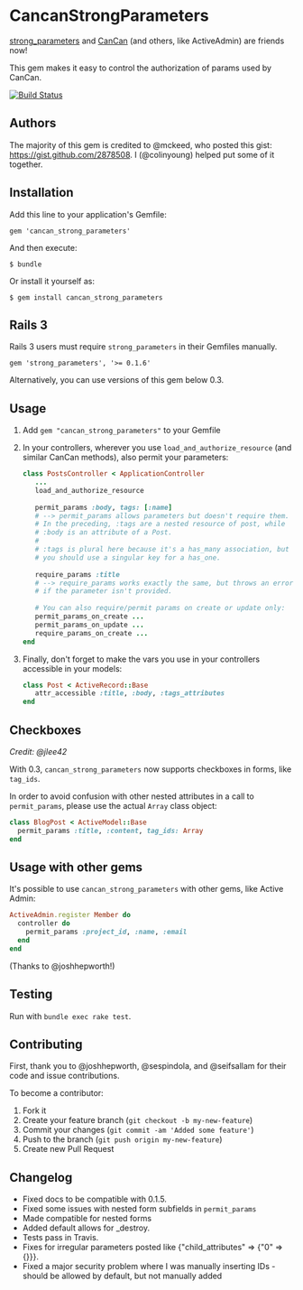 # CancanStrongParameters

[strong_parameters](rails/strong_parameters) and [CanCan](ryanb/cancan) (and others, like ActiveAdmin) are friends now!

This gem makes it easy to control the authorization of params used by CanCan.

[![Build Status](https://secure.travis-ci.org/colinyoung/cancan_strong_parameters.png)](http://travis-ci.org/colinyoung/cancan_strong_parameters)

## Authors

The majority of this gem is credited to @mckeed, who posted this gist: https://gist.github.com/2878508. I (@colinyoung) helped put some of it together.

## Installation

Add this line to your application's Gemfile:

    gem 'cancan_strong_parameters'

And then execute:

    $ bundle

Or install it yourself as:

    $ gem install cancan_strong_parameters

## Rails 3

Rails 3 users must require `strong_parameters` in their Gemfiles manually.

    gem 'strong_parameters', '>= 0.1.6'

Alternatively, you can use versions of this gem below 0.3.

## Usage

1. Add `gem "cancan_strong_parameters"` to your Gemfile
2. In your controllers, wherever you use `load_and_authorize_resource` (and similar CanCan methods), also permit your parameters:

   ```ruby
   class PostsController < ApplicationController
      ...
      load_and_authorize_resource
      
      permit_params :body, tags: [:name]
      # --> permit_params allows parameters but doesn't require them.
      # In the preceding, :tags are a nested resource of post, while
      # :body is an attribute of a Post.
      #
      # :tags is plural here because it's a has_many association, but
      # you should use a singular key for a has_one.
      
      require_params :title
      # --> require_params works exactly the same, but throws an error
      # if the parameter isn't provided.
      
      # You can also require/permit params on create or update only:
      permit_params_on_create ...
      permit_params_on_update ...
      require_params_on_create ...
   end
   ```
3. Finally, don't forget to make the vars you use in your controllers
   accessible in your models:
   
   ```ruby
   class Post < ActiveRecord::Base
      attr_accessible :title, :body, :tags_attributes
   end
   ```

## Checkboxes

_Credit: @jlee42_

With 0.3, `cancan_strong_parameters` now supports checkboxes in forms, like `tag_ids`.

In order to avoid confusion with other nested attributes in a call to `permit_params`, please use the actual `Array` class object:

```ruby
class BlogPost < ActiveModel::Base
  permit_params :title, :content, tag_ids: Array
end
```

## Usage with other gems

It's possible to use `cancan_strong_parameters` with other gems, like Active Admin:

```ruby
ActiveAdmin.register Member do
  controller do
    permit_params :project_id, :name, :email
  end
end
```

(Thanks to @joshhepworth!)
        
## Testing

Run with `bundle exec rake test`.

## Contributing

First, thank you to @joshhepworth, @sespindola, and @seifsallam for their code and issue contributions.

To become a contributor:

1. Fork it
2. Create your feature branch (`git checkout -b my-new-feature`)
3. Commit your changes (`git commit -am 'Added some feature'`)
4. Push to the branch (`git push origin my-new-feature`)
5. Create new Pull Request

## Changelog

* Fixed docs to be compatible with 0.1.5.
* Fixed some issues with nested form subfields in `permit_params`
* Made compatible for nested forms
* Added default allows for _destroy.
* Tests pass in Travis.
* Fixes for irregular parameters posted like {"child_attributes" => {"0" => {}}}.
* Fixed a major security problem where I was manually inserting IDs - should be allowed by default, but not manually added
